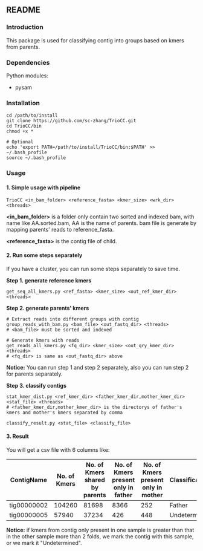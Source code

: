 ## README

### Introduction

This package is used for classifying contig into groups based on kmers from parents.

### Dependencies

Python modules:

- pysam

### Installation

``` shell
cd /path/to/install
git clone https://github.com/sc-zhang/TrioCC.git
cd TrioCC/bin
chmod +x *

# Optional
echo 'export PATH=/path/to/install/TrioCC/bin:$PATH' >> ~/.bash_profile
source ~/.bash_profile
```

### Usage

#### 1. Simple usage with pipeline

```shell
TrioCC <in_bam_folder> <reference_fasta> <kmer_size> <wrk_dir> <threads>
```

**<in_bam_folder>** is a folder only contain two sorted and indexed bam, with name like AA.sorted.bam, AA is the name of parents. bam file is generate by mapping parents' reads to reference_fasta.

**<reference_fasta>** is the contig file of child.

#### 2. Run some steps separately

If you have a cluster, you can run some steps separately to save time.

**Step 1. generate reference kmers**

```shell
get_seq_all_kmers.py <ref_fasta> <kmer_size> <out_ref_kmer_dir> <threads>
```

**Step 2. generate parents' kmers**

```shell
# Extract reads into different groups with contig
group_reads_with_bam.py <bam_file> <out_fastq_dir> <threads>
# <bam_file> must be sorted and indexed

# Generate kmers with reads
get_reads_all_kmers.py <fq_dir> <kmer_size> <out_qry_kmer_dir> <threads>
# <fq_dir> is same as <out_fastq_dir> above
```

**Notice:** You can run step 1 and step 2 separately, also you can run step 2 for parents separately.

**Step 3. classify contigs**

```shell
stat_kmer_dist.py <ref_kmer_dir> <father_kmer_dir,mother_kmer_dir> <stat_file> <threads>
# <father_kmer_dir,mother_kmer_dir> is the directorys of father's kmers and mother's kmers separated by comma

classify_result.py <stat_file> <classify_file>
```

#### 3. Result

You will get a csv file with 6 columns like:

ContigName|No. of Kmers|No. of Kmers shared by parents|No. of Kmers present only in father|No. of Kmers present only in mother|Classification
-|-|-|-|-|-
tig00000002|104260|81698|8366|252|Father
tig00000005|57940|37234|426|448|Undetermined

**Notice:** if kmers from contig only present in one sample is greater than that in the other sample more than 2 folds, we mark the contig with this sample, or we mark it "Undetermined".


